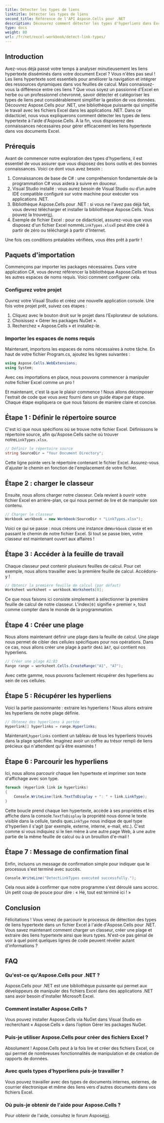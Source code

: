 ```yaml
---
title: Détecter les types de liens
linktitle: Détecter les types de liens
second_title: Référence de l'API Aspose.Cells pour .NET
description: Découvrez comment détecter les types d'hyperliens dans Excel à l'aide d'Aspose.Cells pour .NET. Étapes simples et exemples de code inclus.
type: docs
weight: 80
url: /fr/net/excel-workbook/detect-link-types/
---
```

## Introduction

Avez-vous déjà passé votre temps à analyser minutieusement les liens hypertexte disséminés dans votre document Excel ? Vous n'êtes pas seul ! Les liens hypertexte sont essentiels pour améliorer la navigation et intégrer des ressources dynamiques dans vos feuilles de calcul. Mais connaissez-vous la différence entre ces liens ? Que vous soyez un passionné d'Excel en herbe ou un professionnel chevronné, savoir détecter et catégoriser les types de liens peut considérablement simplifier la gestion de vos données. Découvrez Aspose.Cells pour .NET, une bibliothèque puissante qui simplifie le travail avec les fichiers Excel dans les applications .NET. Dans ce didacticiel, nous vous expliquerons comment détecter les types de liens hypertexte à l'aide d'Aspose.Cells. À la fin, vous disposerez des connaissances nécessaires pour gérer efficacement les liens hypertexte dans vos documents Excel.

## Prérequis

Avant de commencer notre exploration des types d'hyperliens, il est essentiel de vous assurer que vous disposez des bons outils et des bonnes connaissances. Voici ce dont vous avez besoin :

1. Connaissances de base de C# : une compréhension fondamentale de la programmation C# vous aidera à suivre en douceur.
2. Visual Studio installé : vous aurez besoin de Visual Studio ou d’un autre IDE compatible configuré sur votre machine pour exécuter vos applications .NET.
3.  Bibliothèque Aspose.Cells pour .NET : si vous ne l'avez pas déjà fait, vous devrez télécharger et installer la bibliothèque Aspose.Cells. Vous pouvez la trouver[ici](https://releases.aspose.com/cells/net/).
4.  Exemple de fichier Excel : pour ce didacticiel, assurez-vous que vous disposez d'un fichier Excel nommé`LinkTypes.xlsx`Il peut être créé à partir de zéro ou téléchargé à partir d'Internet.

Une fois ces conditions préalables vérifiées, vous êtes prêt à partir !

## Paquets d'importation

Commençons par importer les packages nécessaires. Dans votre application C#, vous devrez référencer la bibliothèque Aspose.Cells et tous les autres espaces de noms requis. Voici comment configurer cela.

### Configurez votre projet

Ouvrez votre Visual Studio et créez une nouvelle application console. Une fois votre projet prêt, suivez ces étapes :

1. Cliquez avec le bouton droit sur le projet dans l’Explorateur de solutions.
2. Choisissez « Gérer les packages NuGet ».
3. Recherchez « Aspose.Cells » et installez-le.

### Importer les espaces de noms requis

Maintenant, importons les espaces de noms nécessaires à notre tâche. En haut de votre fichier Program.cs, ajoutez les lignes suivantes :

```csharp
using Aspose.Cells.WebExtensions;
using System;
```

Avec ces importations en place, nous pouvons commencer à manipuler notre fichier Excel comme un pro !

Et maintenant, c'est là que le plaisir commence ! Nous allons décomposer l'extrait de code que vous avez fourni dans un guide étape par étape. Chaque étape expliquera ce que nous faisons de manière claire et concise.

## Étape 1 : Définir le répertoire source

 C'est ici que nous spécifions où se trouve notre fichier Excel. Définissons le répertoire source, afin qu'Aspose.Cells sache où trouver notre`LinkTypes.xlsx`.

```csharp
// Définir le répertoire source
string SourceDir = "Your Document Directory";
```

Cette ligne pointe vers le répertoire contenant le fichier Excel. Assurez-vous d'ajuster le chemin en fonction de l'emplacement de votre fichier.

## Étape 2 : charger le classeur

Ensuite, nous allons charger notre classeur. Cela revient à ouvrir votre fichier Excel en arrière-plan, ce qui nous permet de lire et de manipuler son contenu.

```csharp
// Charger le classeur
Workbook workbook = new Workbook(SourceDir + "LinkTypes.xlsx");
```

 Voici ce qui se passe : nous créons une instance de`Workbook` classe et en passant le chemin de notre fichier Excel. Si tout se passe bien, votre classeur est maintenant ouvert aux affaires !

## Étape 3 : Accéder à la feuille de travail

Chaque classeur peut contenir plusieurs feuilles de calcul. Pour cet exemple, nous allons travailler avec la première feuille de calcul. Accédons-y !

```csharp
// Obtenir la première feuille de calcul (par défaut)
Worksheet worksheet = workbook.Worksheets[0];
```

 Ce que nous faisons ici consiste simplement à sélectionner la première feuille de calcul de notre classeur. L'index`[0]` signifie « premier », tout comme compter dans le monde de la programmation.

## Étape 4 : Créer une plage

 Nous allons maintenant définir une plage dans la feuille de calcul. Une plage nous permet de cibler des cellules spécifiques pour nos opérations. Dans ce cas, nous allons créer une plage à partir de`A1` à`A7`, qui contient nos hyperliens.

```csharp
// Créer une plage A1:B3
Range range = worksheet.Cells.CreateRange("A1", "A7");
```

Avec cette gamme, nous pouvons facilement récupérer des hyperliens au sein de ces cellules.

## Étape 5 : Récupérer les hyperliens

Voici la partie passionnante : extraire les hyperliens ! Nous allons extraire les hyperliens de notre plage définie.

```csharp
// Obtenez des hyperliens à portée
Hyperlink[] hyperlinks = range.Hyperlinks;
```

 Maintenant,`hyperlinks` contient un tableau de tous les hyperliens trouvés dans la plage spécifiée. Imaginez avoir un coffre au trésor rempli de liens précieux qui n'attendent qu'à être examinés !

## Étape 6 : Parcourir les hyperliens

Ici, nous allons parcourir chaque lien hypertexte et imprimer son texte d'affichage avec son type.

```csharp
foreach (Hyperlink link in hyperlinks)
{
    Console.WriteLine(link.TextToDisplay + ": " + link.LinkType);
}
```

 Cette boucle prend chaque lien hypertexte, accède à ses propriétés et les affiche dans la console.`TextToDisplay` la propriété nous donne le texte visible dans la cellule, tandis que`LinkType` nous indique de quel type d'hyperlien il s'agit (par exemple, externe, interne, e-mail, etc.). C'est comme si vous indiquiez si le lien mène à une autre page Web, à une autre partie de la même feuille de calcul ou à un brouillon d'e-mail !

## Étape 7 : Message de confirmation final

Enfin, incluons un message de confirmation simple pour indiquer que le processus s'est terminé avec succès.

```csharp
Console.WriteLine("DetectLinkTypes executed successfully.");
```

Cela nous aide à confirmer que notre programme s'est déroulé sans accroc. Un petit coup de pouce pour dire : « Hé, tout est terminé ici ! »

## Conclusion

Félicitations ! Vous venez de parcourir le processus de détection des types de liens hypertexte dans un fichier Excel à l'aide d'Aspose.Cells pour .NET. Vous savez maintenant comment charger un classeur, créer une plage et extraire des liens hypertexte ainsi que leurs types. N'est-ce pas génial de voir à quel point quelques lignes de code peuvent révéler autant d'informations ?

## FAQ

### Qu'est-ce qu'Aspose.Cells pour .NET ?  
Aspose.Cells pour .NET est une bibliothèque puissante qui permet aux développeurs de manipuler des fichiers Excel dans des applications .NET sans avoir besoin d'installer Microsoft Excel.

### Comment installer Aspose.Cells ?  
Vous pouvez installer Aspose.Cells via NuGet dans Visual Studio en recherchant « Aspose.Cells » dans l’option Gérer les packages NuGet.

### Puis-je utiliser Aspose.Cells pour créer des fichiers Excel ?  
Absolument ! Aspose.Cells peut à la fois lire et créer des fichiers Excel, ce qui permet de nombreuses fonctionnalités de manipulation et de création de rapports de données.

### Avec quels types d’hyperliens puis-je travailler ?  
Vous pouvez travailler avec des types de documents internes, externes, de courrier électronique et même des liens vers d'autres documents dans vos fichiers Excel.

### Où puis-je obtenir de l'aide pour Aspose.Cells ?  
 Pour obtenir de l'aide, consultez le forum Aspose[ici](https://forum.aspose.com/c/cells/9).